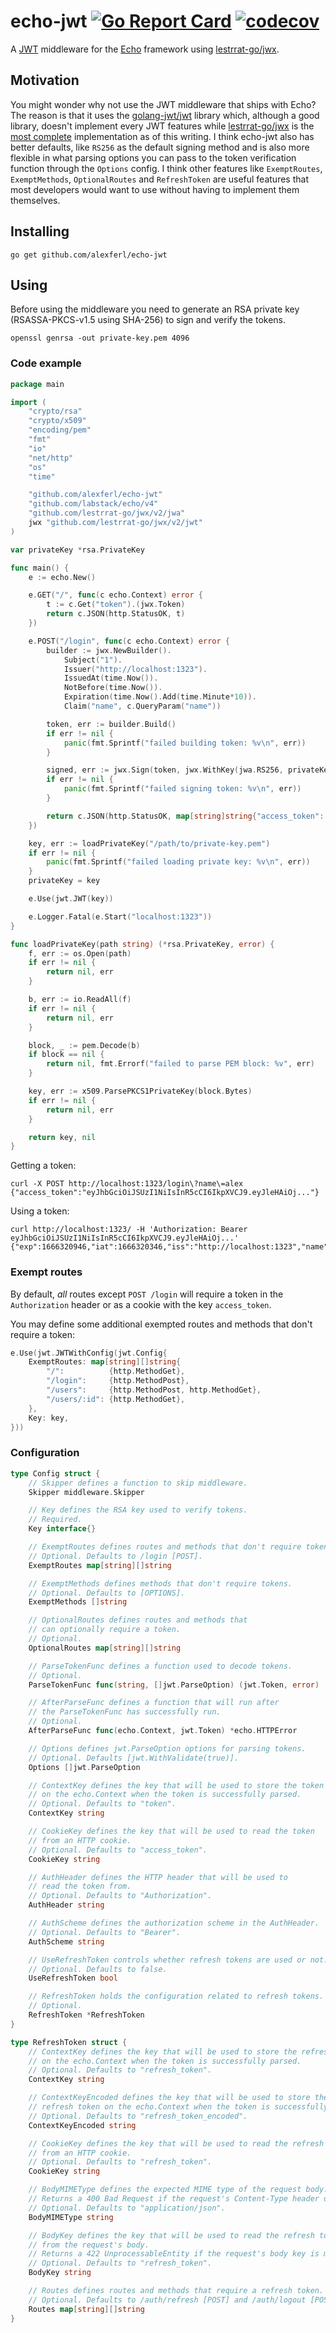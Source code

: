 # echo-jwt [![Go Report Card](https://goreportcard.com/badge/github.com/alexferl/echo-jwt)](https://goreportcard.com/report/github.com/alexferl/echo-jwt) [![codecov](https://codecov.io/gh/alexferl/echo-jwt/branch/master/graph/badge.svg)](https://codecov.io/gh/alexferl/echo-jwt)

A [JWT](https://jwt.io/) middleware for the [Echo](https://github.com/labstack/echo) framework using
[lestrrat-go/jwx](https://github.com/lestrrat-go/jwx).

## Motivation
You might wonder why not use the JWT middleware that ships with Echo?
The reason is that it uses the [golang-jwt/jwt](https://github.com/golang-jwt/jwt) library which,
although a good library, doesn't implement every JWT features while [lestrrat-go/jwx](https://github.com/lestrrat-go/jwx)
is the [most complete](https://jwt.io/libraries?language=Go) implementation as of this writing.
I think echo-jwt also has better defaults, like `RS256` as the default signing method and is also more flexible in what
parsing options you can pass to the token verification function through the `Options` config.
I think other features like `ExemptRoutes`, `ExemptMethods`, `OptionalRoutes` and `RefreshToken` are useful features
that most developers would want to use without having to implement them themselves.

## Installing
```shell
go get github.com/alexferl/echo-jwt
```

## Using
Before using the middleware you need to generate an RSA private key (RSASSA-PKCS-v1.5 using SHA-256) to
sign and verify the tokens.

```shell
openssl genrsa -out private-key.pem 4096
```

### Code example
```go
package main

import (
	"crypto/rsa"
	"crypto/x509"
	"encoding/pem"
	"fmt"
	"io"
	"net/http"
	"os"
	"time"

	"github.com/alexferl/echo-jwt"
	"github.com/labstack/echo/v4"
	"github.com/lestrrat-go/jwx/v2/jwa"
	jwx "github.com/lestrrat-go/jwx/v2/jwt"
)

var privateKey *rsa.PrivateKey

func main() {
	e := echo.New()

	e.GET("/", func(c echo.Context) error {
		t := c.Get("token").(jwx.Token)
		return c.JSON(http.StatusOK, t)
	})

	e.POST("/login", func(c echo.Context) error {
		builder := jwx.NewBuilder().
			Subject("1").
			Issuer("http://localhost:1323").
			IssuedAt(time.Now()).
			NotBefore(time.Now()).
			Expiration(time.Now().Add(time.Minute*10)).
			Claim("name", c.QueryParam("name"))

		token, err := builder.Build()
		if err != nil {
			panic(fmt.Sprintf("failed building token: %v\n", err))
		}

		signed, err := jwx.Sign(token, jwx.WithKey(jwa.RS256, privateKey))
		if err != nil {
			panic(fmt.Sprintf("failed signing token: %v\n", err))
		}

		return c.JSON(http.StatusOK, map[string]string{"access_token": string(signed)})
	})

	key, err := loadPrivateKey("/path/to/private-key.pem")
	if err != nil {
		panic(fmt.Sprintf("failed loading private key: %v\n", err))
	}
	privateKey = key

	e.Use(jwt.JWT(key))

	e.Logger.Fatal(e.Start("localhost:1323"))
}

func loadPrivateKey(path string) (*rsa.PrivateKey, error) {
	f, err := os.Open(path)
	if err != nil {
		return nil, err
	}

	b, err := io.ReadAll(f)
	if err != nil {
		return nil, err
	}

	block, _ := pem.Decode(b)
	if block == nil {
		return nil, fmt.Errorf("failed to parse PEM block: %v", err)
	}

	key, err := x509.ParsePKCS1PrivateKey(block.Bytes)
	if err != nil {
		return nil, err
	}

	return key, nil
}
```

Getting a token:
```shell
curl -X POST http://localhost:1323/login\?name\=alex
{"access_token":"eyJhbGciOiJSUzI1NiIsInR5cCI6IkpXVCJ9.eyJleHAiOj..."}
```

Using a token:
```shell
curl http://localhost:1323/ -H 'Authorization: Bearer eyJhbGciOiJSUzI1NiIsInR5cCI6IkpXVCJ9.eyJleHAiOj...'
{"exp":1666320946,"iat":1666320346,"iss":"http://localhost:1323","name":"name","nbf":1666320346,"sub":"1"}
```

### Exempt routes
By default, *all* routes except `POST /login` will require a token in
the `Authorization` header or as a cookie with the key `access_token`.

You may define some additional exempted routes and methods that don't require a token:
```go
e.Use(jwt.JWTWithConfig(jwt.Config{
	ExemptRoutes: map[string][]string{
		"/":          {http.MethodGet},
		"/login":     {http.MethodPost},
		"/users":     {http.MethodPost, http.MethodGet},
		"/users/:id": {http.MethodGet},
	},
	Key: key,
}))
```

### Configuration
```go
type Config struct {
	// Skipper defines a function to skip middleware.
	Skipper middleware.Skipper

	// Key defines the RSA key used to verify tokens.
	// Required.
	Key interface{}

	// ExemptRoutes defines routes and methods that don't require tokens.
	// Optional. Defaults to /login [POST].
	ExemptRoutes map[string][]string

	// ExemptMethods defines methods that don't require tokens.
	// Optional. Defaults to [OPTIONS].
	ExemptMethods []string

	// OptionalRoutes defines routes and methods that
	// can optionally require a token.
	// Optional.
	OptionalRoutes map[string][]string

	// ParseTokenFunc defines a function used to decode tokens.
	// Optional.
	ParseTokenFunc func(string, []jwt.ParseOption) (jwt.Token, error)

	// AfterParseFunc defines a function that will run after
	// the ParseTokenFunc has successfully run.
	// Optional.
	AfterParseFunc func(echo.Context, jwt.Token) *echo.HTTPError

	// Options defines jwt.ParseOption options for parsing tokens.
	// Optional. Defaults [jwt.WithValidate(true)].
	Options []jwt.ParseOption

	// ContextKey defines the key that will be used to store the token
	// on the echo.Context when the token is successfully parsed.
	// Optional. Defaults to "token".
	ContextKey string

	// CookieKey defines the key that will be used to read the token
	// from an HTTP cookie.
	// Optional. Defaults to "access_token".
	CookieKey string

	// AuthHeader defines the HTTP header that will be used to
	// read the token from.
	// Optional. Defaults to "Authorization".
	AuthHeader string

	// AuthScheme defines the authorization scheme in the AuthHeader.
	// Optional. Defaults to "Bearer".
	AuthScheme string

	// UseRefreshToken controls whether refresh tokens are used or not.
	// Optional. Defaults to false.
	UseRefreshToken bool

	// RefreshToken holds the configuration related to refresh tokens.
	// Optional.
	RefreshToken *RefreshToken
}

type RefreshToken struct {
	// ContextKey defines the key that will be used to store the refresh token
	// on the echo.Context when the token is successfully parsed.
	// Optional. Defaults to "refresh_token".
	ContextKey string

    // ContextKeyEncoded defines the key that will be used to store the encoded
    // refresh token on the echo.Context when the token is successfully parsed.
    // Optional. Defaults to "refresh_token_encoded".
    ContextKeyEncoded string

	// CookieKey defines the key that will be used to read the refresh token
	// from an HTTP cookie.
	// Optional. Defaults to "refresh_token".
	CookieKey string

	// BodyMIMEType defines the expected MIME type of the request body.
	// Returns a 400 Bad Request if the request's Content-Type header does not match.
	// Optional. Defaults to "application/json".
	BodyMIMEType string

	// BodyKey defines the key that will be used to read the refresh token
	// from the request's body.
	// Returns a 422 UnprocessableEntity if the request's body key is missing.
	// Optional. Defaults to "refresh_token".
	BodyKey string

	// Routes defines routes and methods that require a refresh token.
	// Optional. Defaults to /auth/refresh [POST] and /auth/logout [POST].
	Routes map[string][]string
}
```
